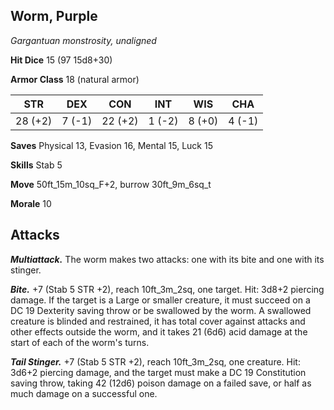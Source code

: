 ## Worm, Purple

*Gargantuan monstrosity, unaligned*

**Hit Dice** 15 (97 15d8+30)

**Armor Class** 18 (natural armor)

| STR     | DEX     | CON     | INT     | WIS     | CHA     |
|---------|---------|---------|---------|---------|---------|
| 28 (+2) |  7 (-1) | 22 (+2) |  1 (-2) |  8 (+0) |  4 (-1) |

**Saves** Physical 13, Evasion 16, Mental 15, Luck 15

**Skills** Stab 5

**Move** 50ft\_15m\_10sq\_F+2, burrow 30ft\_9m\_6sq\_t

**Morale** 10

## Attacks

***Multiattack.*** The worm makes two attacks: one with its bite and one with its stinger.

***Bite.*** +7 (Stab 5 STR +2), reach 10ft\_3m\_2sq, one target. Hit: 3d8+2 piercing damage. If the target is a Large or smaller creature, it must succeed on a DC 19 Dexterity saving throw or be swallowed by the worm. A swallowed creature is blinded and restrained, it has total cover against attacks and other effects outside the worm, and it takes 21 (6d6) acid damage at the start of each of the worm's turns.

***Tail Stinger.*** +7 (Stab 5 STR +2), reach 10ft\_3m\_2sq, one creature. Hit: 3d6+2 piercing damage, and the target must make a DC 19 Constitution saving throw, taking 42 (12d6) poison damage on a failed save, or half as much damage on a successful one.

